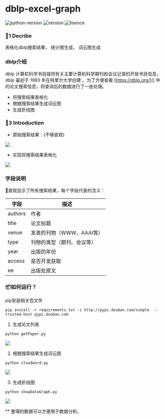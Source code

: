 # dblp-excel-graph
![python-version](https://img.shields.io/badge/python-3.7-red.svg)
![version](https://img.shields.io/badge/version-1.2.0-green.svg)
![lisence](https://img.shields.io/badge/lisence-MIT%20Lisence-blue.svg)


### :green_apple:1 Decribe

表格化dblp搜索结果， 统计图生成， 词云图生成


### dblp介绍

dblp 计算机科学书目提供有关主要计算机科学期刊和会议记录的开放书目信息，dblp 最初于 1993 年在特里尔大学创建
。为了方便查看 
[https://dblp.org/]()
中的论文搜索信息，将查询后的数据进行了一些处理。
- 将搜索结果表格化
- 根据搜索结果生成词云图
- 生成折线图



### :construction_worker:3 Introduction


- 原始搜索结果：(不够直观)

![](https://raw.github.com/yaunsine/getDBLP/master/imgs/%E5%BE%AE%E4%BF%A1%E6%88%AA%E5%9B%BE_20221219210844.png)



- 实现将搜索结果表格化

![](https://raw.github.com/yaunsine/getDBLP/master/imgs/Snipaste_2022-12-19_21-06-14.png)



### 字段说明

:wrench:直观显示了所有搜索结果，每个字段代表的含义：

|字段|描述|
|----|----|
|authors|  作者|
|title|论文标题|
|venue|发表的刊物（WWW、AAAI等）|
|type|刊物的类型（期刊、会议等）|
|year|出版的年份|
|access|是否开发获取|
|ee|出版处原文|



### :package:如何运行？
pip安装相关包文件
```shell
pip install -r requirements.txt -i http://pypi.douban.com/simple  --trusted-host pypi.douban.com
```

1. 生成论文列表
```shell
python getPaper.py
```

![](https://raw.github.com/yaunsine/getDBLP/master/imgs/Snipaste_2022-12-19_21-06-14.png)


2. 根据搜索结果生成词云图
```shell
python cloudword.py
```

![](https://raw.github.com/yaunsine/getDBLP/master/imgs/cloudword.png)

3. 生成折线图
```shell
python showDataGraph.py
```

![](https://raw.github.com/yaunsine/getDBLP/master/imgs/frequency_plot.png)


** 整理的数据可以方便用于数据分析。
